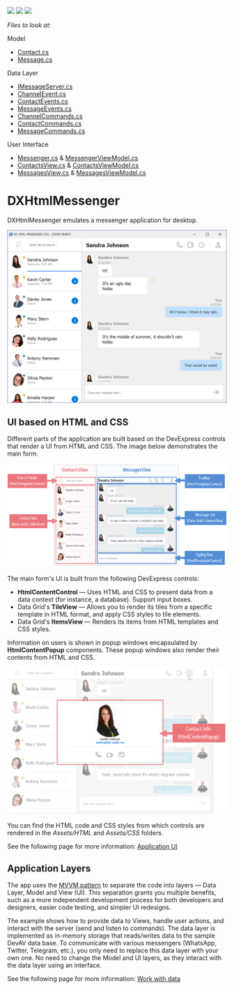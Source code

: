 <!-- default badges list -->
![](https://img.shields.io/endpoint?url=https://codecentral.devexpress.com/api/v1/VersionRange/392300361/21.2.3%2B)
[![](https://img.shields.io/badge/Open_in_DevExpress_Support_Center-FF7200?style=flat-square&logo=DevExpress&logoColor=white)](https://supportcenter.devexpress.com/ticket/details/T1024676)
[![](https://img.shields.io/badge/📖_How_to_use_DevExpress_Examples-e9f6fc?style=flat-square)](https://docs.devexpress.com/GeneralInformation/403183)
<!-- default badges end -->
*Files to look at*:

Model
* [Contact.cs](./Docs/CS/Model/Contact.cs)
* [Message.cs](./Docs/CS/Model/Message.cs)

Data Layer
* [IMessageServer.cs](./Docs/CS/Data/IMessageServer.cs)
* [ChannelEvent.cs](./Docs/CS/Data/Events/ChannelEvent.cs)
* [ContactEvents.cs](./Docs/CS/Data/Events/ContactEvents.cs)
* [MessageEvents.cs](./Docs/CS/Data/Events/MessageEvents.cs)
* [ChannelCommands.cs](./Docs/CS/Data/Commands/ChannelCommands.cs)
* [ContactCommands.cs](./Docs/CS/Data/Commands/ContactCommands.cs)
* [MessageCommands.cs](./Docs/CS/Data/Commands/MessageCommands.cs)

User Interface
* [Messenger.cs](./CS/Messenger.cs) & [MessengerViewModel.cs](./CS/ViewModels/MessengerViewModel.cs)
* [ContactsView.cs](./CS/Views/ContactsView.cs) & [ContactsViewModel.cs](./CS/ViewModels/ContactsViewModel.cs)
* [MessagesView.cs](./CS/Views/MessagesView.cs) & [MessagesViewModel.cs](./CS/ViewModels/MessagesViewModel.cs)

<!-- default file list end -->

# DXHtmlMessenger

DXHtmlMessenger emulates a messenger application for desktop. 

![overview.png](./Assets/dxhtmlmessenger.png)

## UI based on HTML and CSS

Different parts of the application are built based on the DevExpress controls that render a UI from HTML and CSS. The image below demonstrates the main form.

![main form parts](./Assets/dxhtmlmessenger-s.png)

The main form's UI is built from the following DevExpress controls:

- **HtmlContentControl** — Uses HTML and CSS to present data from a data context (for instance, a database). Support input boxes.
- Data Grid's **TileView** — Allows you to render its tiles from a specific template in HTML format, and apply CSS styles to tile elements.
- Data Grid's **ItemsView** — Renders its items from HTML templates and CSS styles.

Information on users is shown in popup windows encapsulated by **HtmlContentPopup** components. These popup windows also render their contents from HTML and CSS.

![popup-window](./Assets/dxhtmlmessenger-popup-s.png)

You can find the HTML code and CSS styles from which controls are rendered in the _Assets/HTML_ and _Assets/CSS_ folders.

See the following page for more information: [Application UI](./Docs/ApplicationPartsDesign.md)


## Application Layers   
The app uses the [MVVM pattern](https://docs.devexpress.com/WindowsForms/113955/build-an-application/winforms-mvvm) to separate the code into layers — Data Layer, Model and View (UI). This separation grants you multiple benefits, such as a more independent development process for both developers and designers, easier code testing, and simpler UI redesigns.
  
The example shows how to provide data to Views, handle user actions, and interact with the server (send and listen to commands). The data layer is implemented as in-memory storage that reads/writes data to the sample DevAV data base. 
  To communicate with various messengers (WhatsApp, Twitter, Telegram, etc.), you only need to replace this data layer with your own one. No need to change the Model and UI layers, as they interact with the data layer using an interface.
  
See the following page for more information: [Work with data](./Docs/HowItWorksWithData.md)
